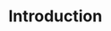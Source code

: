 # Introduction




<object data="pdfcours/Introduction.pdf" width="1000" height="1000" type='application/pdf'></object>


